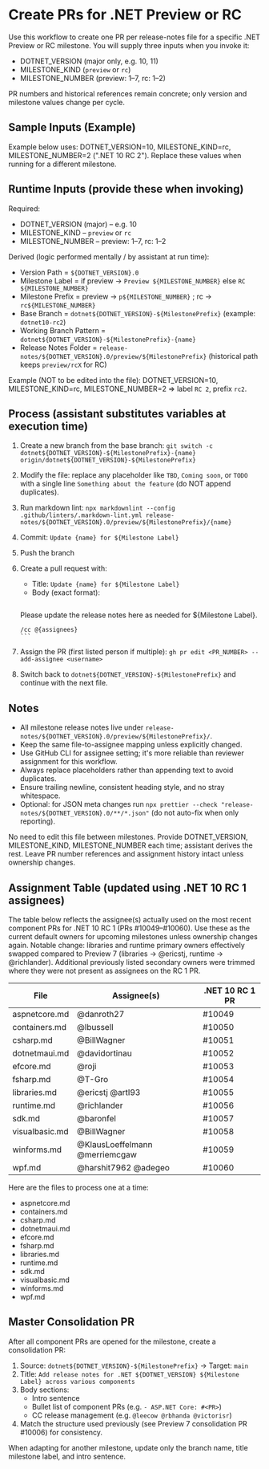 # Create PRs for .NET Preview or RC

Use this workflow to create one PR per release-notes file for a specific .NET Preview or RC milestone. You will supply three inputs when you invoke it:

- DOTNET_VERSION (major only, e.g. 10, 11)
- MILESTONE_KIND (`preview` or `rc`)
- MILESTONE_NUMBER (preview: 1–7, rc: 1–2)

PR numbers and historical references remain concrete; only version and milestone values change per cycle.

## Sample Inputs (Example)

Example below uses: DOTNET_VERSION=10, MILESTONE_KIND=rc, MILESTONE_NUMBER=2 (".NET 10 RC 2"). Replace these values when running for a different milestone.

## Runtime Inputs (provide these when invoking)

Required:

- DOTNET_VERSION (major) – e.g. 10
- MILESTONE_KIND – `preview` or `rc`
- MILESTONE_NUMBER – preview: 1–7, rc: 1–2

Derived (logic performed mentally / by assistant at run time):

- Version Path = `${DOTNET_VERSION}.0`
- Milestone Label = if preview → `Preview ${MILESTONE_NUMBER}` else `RC ${MILESTONE_NUMBER}`
- Milestone Prefix = preview → `p${MILESTONE_NUMBER}` ; rc → `rc${MILESTONE_NUMBER}`
- Base Branch = `dotnet${DOTNET_VERSION}-${MilestonePrefix}` (example: `dotnet10-rc2`)
- Working Branch Pattern = `dotnet${DOTNET_VERSION}-${MilestonePrefix}-{name}`
- Release Notes Folder = `release-notes/${DOTNET_VERSION}.0/preview/${MilestonePrefix}` (historical path keeps `preview/rcX` for RC)

Example (NOT to be edited into the file): DOTNET_VERSION=10, MILESTONE_KIND=rc, MILESTONE_NUMBER=2 ⇒ label `RC 2`, prefix `rc2`.

## Process (assistant substitutes variables at execution time)

1. Create a new branch from the base branch: `git switch -c dotnet${DOTNET_VERSION}-${MilestonePrefix}-{name} origin/dotnet${DOTNET_VERSION}-${MilestonePrefix}`
1. Modify the file: replace any placeholder like `TBD`, `Coming soon`, or `TODO` with a single line `Something about the feature` (do NOT append duplicates).
1. Run markdown lint: `npx markdownlint --config .github/linters/.markdown-lint.yml release-notes/${DOTNET_VERSION}.0/preview/${MilestonePrefix}/{name}`
1. Commit: `Update {name} for ${Milestone Label}`
1. Push the branch
1. Create a pull request with:
   - Title: `Update {name} for ${Milestone Label}`
    - Body (exact format):
       ```
   Please update the release notes here as needed for ${Milestone Label}.

       /cc @{assignees}
       ```
1. Assign the PR (first listed person if multiple): `gh pr edit <PR_NUMBER> --add-assignee <username>`
1. Switch back to `dotnet${DOTNET_VERSION}-${MilestonePrefix}` and continue with the next file.

## Notes

- All milestone release notes live under `release-notes/${DOTNET_VERSION}.0/preview/${MilestonePrefix}/`.
- Keep the same file-to-assignee mapping unless explicitly changed.
- Use GitHub CLI for assignee setting; it's more reliable than reviewer assignment for this workflow.
- Always replace placeholders rather than appending text to avoid duplicates.
- Ensure trailing newline, consistent heading style, and no stray whitespace.
- Optional: for JSON meta changes run `npx prettier --check "release-notes/${DOTNET_VERSION}.0/**/*.json"` (do not auto-fix when only reporting).

No need to edit this file between milestones. Provide DOTNET_VERSION, MILESTONE_KIND, MILESTONE_NUMBER each time; assistant derives the rest. Leave PR number references and assignment history intact unless ownership changes.

## Assignment Table (updated using .NET 10 RC 1 assignees)

The table below reflects the assignee(s) actually used on the most recent component PRs for .NET 10 RC 1 (PRs #10049–#10060). Use these as the current default owners for upcoming milestones unless ownership changes again. Notable change: libraries and runtime primary owners effectively swapped compared to Preview 7 (libraries → @ericstj, runtime → @richlander). Additional previously listed secondary owners were trimmed where they were not present as assignees on the RC 1 PR.

| File | Assignee(s) | .NET 10 RC 1 PR |
|------|-------------|-----------------|
| aspnetcore.md | @danroth27 | #10049 |
| containers.md | @lbussell | #10050 |
| csharp.md | @BillWagner | #10051 |
| dotnetmaui.md | @davidortinau | #10052 |
| efcore.md | @roji | #10053 |
| fsharp.md | @T-Gro | #10054 |
| libraries.md | @ericstj @artl93 | #10055 |
| runtime.md | @richlander | #10056 |
| sdk.md | @baronfel | #10057 |
| visualbasic.md | @BillWagner | #10058 |
| winforms.md | @KlausLoeffelmann @merriemcgaw | #10059 |
| wpf.md | @harshit7962 @adegeo | #10060 |

Here are the files to process one at a time:

- aspnetcore.md
- containers.md
- csharp.md
- dotnetmaui.md
- efcore.md
- fsharp.md
- libraries.md
- runtime.md
- sdk.md
- visualbasic.md
- winforms.md
- wpf.md

## Master Consolidation PR

After all component PRs are opened for the milestone, create a consolidation PR:

1. Source: `dotnet${DOTNET_VERSION}-${MilestonePrefix}` → Target: `main`
1. Title: `Add release notes for .NET ${DOTNET_VERSION} ${Milestone Label} across various components`
1. Body sections:
   - Intro sentence
   - Bullet list of component PRs (e.g. `- ASP.NET Core: #<PR>`)
   - CC release management (e.g. `@leecow @rbhanda @victorisr`)
1. Match the structure used previously (see Preview 7 consolidation PR #10006) for consistency.

When adapting for another milestone, update only the branch name, title milestone label, and intro sentence.
